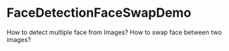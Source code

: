 # FaceDetectionFaceSwapDemo
How to detect multiple face from Images? How to swap face between two images?
